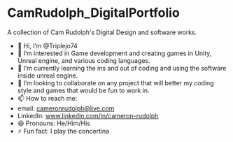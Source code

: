 # CamRudolph_DigitalPortfolio
A collection of Cam Rudolph's Digital Design and software works.

- 👋 Hi, I’m @Triplejo74
- 👀 I’m interested in Game development and creating games in Unity, Unreal engine, and various coding languages.
- 🌱 I’m currently learning the ins and out of coding and using the software inside unreal engine.
- 💞️ I’m looking to collaborate on any project that will better my coding style and games that would be fun to work in.
- 📫 How to reach me:
- email: cameronrudolph@live.com
- LinkedIn: www.linkedin.com/in/cameron-rudolph
- 😄 Pronouns: He/Him/His
- ⚡ Fun fact: I play the concertina


